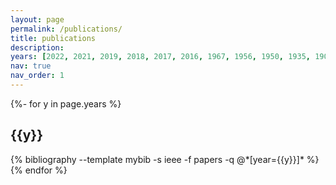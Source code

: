```yaml
---
layout: page
permalink: /publications/
title: publications
description: 
years: [2022, 2021, 2019, 2018, 2017, 2016, 1967, 1956, 1950, 1935, 1905]
nav: true
nav_order: 1
---
```

<!-- _pages/publications.md -->
<div class="publications">

{%- for y in page.years %}
  <h2 class="year">{{y}}</h2>
  {% bibliography --template mybib -s ieee -f papers -q @*[year={{y}}]* %}
{% endfor %}

</div>
